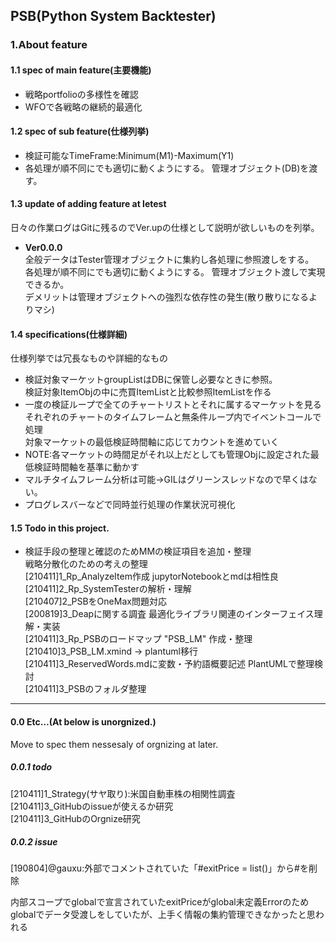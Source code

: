 ## PSB(Python System Backtester)

### 1.About feature
#### 1.1 spec of main feature(主要機能)
+ 戦略portfolioの多様性を確認  
+ WFOで各戦略の継続的最適化  

#### 1.2 spec of sub feature(仕様列挙)
+ 検証可能なTimeFrame:Minimum(M1)-Maximum(Y1)  
+ 各処理が順不同にでも適切に動くようにする。 管理オブジェクト(DB)を渡す。

#### 1.3 update of adding feature at letest
日々の作業ログはGitに残るのでVer.upの仕様として説明が欲しいものを列挙。  
+ <strong>Ver0.0.0</strong>  
全般データはTester管理オブジェクトに集約し各処理に参照渡しをする。  
各処理が順不同にでも適切に動くようにする。 管理オブジェクト渡しで実現できるか。  
デメリットは管理オブジェクトへの強烈な依存性の発生(散り散りになるよりマシ)  

#### 1.4 specifications(仕様詳細)
仕様列挙では冗長なものや詳細的なもの
+ 検証対象マーケットgroupListはDBに保管し必要なときに参照。  
検証対象ItemObjの中に売買ItemListと比較参照ItemListを作る  
+ 一度の検証ループで全てのチャートリストとそれに属するマーケットを見る  
それぞれのチャートのタイムフレームと無条件ループ内でイベントコールで処理  
対象マーケットの最低検証時間軸に応じてカウントを進めていく  
+ NOTE:各マーケットの時間足がそれ以上だとしても管理Objに設定された最低検証時間軸を基準に動かす
+ マルチタイムフレーム分析は可能→GILはグリーンスレッドなので早くはない。
+ プログレスバーなどで同時並行処理の作業状況可視化  

#### 1.5 Todo in this project.
+ 検証手段の整理と確認のためMMの検証項目を追加・整理  
戦略分散化のための考えの整理  
[210411]1_Rp_AnalyzeItem作成 jupytorNotebookとmdは相性良  
[210411]2_Rp_SystemTesterの解析・理解  
[210407]2_PSBをOneMax問題対応  
[200819]3_Deapに関する調査 最適化ライブラリ関連のインターフェイス理解・実装  
[210411]3_Rp_PSBのロードマップ "PSB_LM" 作成・整理  
[210410]3_PSB_LM.xmind -> plantuml移行  
[210411]3_ReservedWords.mdに変数・予約語概要記述 PlantUMLで整理検討  
[210411]3_PSBのフォルダ整理  

***
#### 0.0 Etc…(At below is unorgnized.)
Move to spec them nessesaly of orgnizing at later.  
##### 0.0.1 todo
[210411]1_Strategy(サヤ取り):米国自動車株の相関性調査  
[210411]3_GitHubのissueが使えるか研究  
[210411]3_GitHubのOrgnize研究  

##### 0.0.2 issue
[190804]@gauxu:外部でコメントされていた「#exitPrice = list()」から#を削除  

内部スコープでglobalで宣言されていたexitPriceがglobal未定義Errorのため  
globalでデータ受渡しをしていたが、上手く情報の集約管理できなかったと思われる  